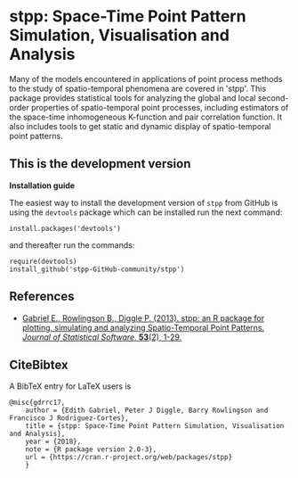# stpp: Space-Time Point Pattern Simulation, Visualisation and Analysis

Many of the models encountered in applications of point process methods to the study of spatio-temporal phenomena are covered in 'stpp'. This package provides statistical tools for analyzing the global and local second-order properties of spatio-temporal point processes, including estimators of the space-time inhomogeneous K-function and pair correlation function. It also includes tools to get static and dynamic display of spatio-temporal point patterns.

## This is the development version

**Installation guide**

The easiest way to install the development version of `stpp` from GitHub is using the `devtools` package which can be installed run the next command:
```
install.packages('devtools')
```
and thereafter run the commands:
```
require(devtools)
install_github('stpp-GitHub-community/stpp')
```

## References

- [Gabriel E., Rowlingson B., Diggle P. (2013). stpp: an R package for plotting, simulating and analyzing Spatio-Temporal Point Patterns. *Journal of Statistical Software*, **53**(2), 1-29.](https://www.jstatsoft.org/article/view/v053i02/v53i02.pdf)

## CiteBibtex

A BibTeX entry for LaTeX users is

```
@misc{gdrrc17,
	author = {Edith Gabriel, Peter J Diggle, Barry Rowlingson and Francisco J Rodriguez-Cortes},
	title = {stpp: Space-Time Point Pattern Simulation, Visualisation and Analysis},
	year = {2018},
	note = {R package version 2.0-3},
	url = {https://cran.r-project.org/web/packages/stpp}
	}
```

